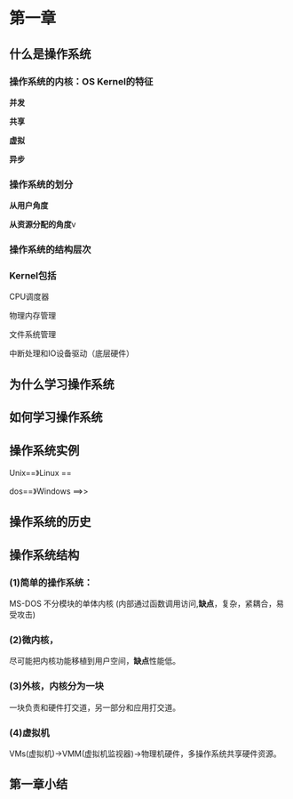 # 第一章

## 什么是操作系统

### 操作系统的内核：OS Kernel的特征

**并发**

**共享**

**虚拟**

**异步**

### 操作系统的划分

**从用户角度**

**从资源分配的角度**v

### 操作系统的结构层次

### Kernel包括

CPU调度器

物理内存管理

文件系统管理

中断处理和IO设备驱动（底层硬件）

## 为什么学习操作系统

## 如何学习操作系统

## 操作系统实例

Unix==》Linux ==

dos==》Windows ==>>

## 操作系统的历史



## 操作系统结构

### (1)简单的操作系统：

MS-DOS 不分模块的单体内核 (内部通过函数调用访问,**缺点**，复杂，紧耦合，易受攻击)

### (2)微内核，

尽可能把内核功能移植到用户空间，**缺点**性能低。

### (3)外核，内核分为一块

一块负责和硬件打交道，另一部分和应用打交道。

### (4)虚拟机

VMs(虚拟机)->VMM(虚拟机监视器)->物理机硬件，多操作系统共享硬件资源。

## 第一章小结